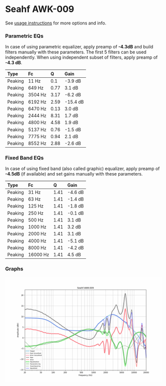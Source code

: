 # Seahf AWK-009
See [usage instructions](https://github.com/jaakkopasanen/AutoEq#usage) for more options and info.

### Parametric EQs
In case of using parametric equalizer, apply preamp of **-4.3dB** and build filters manually
with these parameters. The first 5 filters can be used independently.
When using independent subset of filters, apply preamp of **-4.3 dB**.

| Type    | Fc      |    Q | Gain     |
|:--------|:--------|:-----|:---------|
| Peaking | 11 Hz   | 0.1  | -3.9 dB  |
| Peaking | 649 Hz  | 0.77 | 3.1 dB   |
| Peaking | 3504 Hz | 3.17 | -6.2 dB  |
| Peaking | 6192 Hz | 2.59 | -15.4 dB |
| Peaking | 6470 Hz | 0.13 | 3.0 dB   |
| Peaking | 2444 Hz | 8.31 | 1.7 dB   |
| Peaking | 4800 Hz | 4.58 | 1.9 dB   |
| Peaking | 5137 Hz | 0.76 | -1.5 dB  |
| Peaking | 7775 Hz | 0.94 | 2.1 dB   |
| Peaking | 8552 Hz | 2.88 | -2.6 dB  |

### Fixed Band EQs
In case of using fixed band (also called graphic) equalizer, apply preamp of **-4.5dB**
(if available) and set gains manually with these parameters.

| Type    | Fc       |    Q | Gain    |
|:--------|:---------|:-----|:--------|
| Peaking | 31 Hz    | 1.41 | -4.6 dB |
| Peaking | 63 Hz    | 1.41 | -1.4 dB |
| Peaking | 125 Hz   | 1.41 | -1.8 dB |
| Peaking | 250 Hz   | 1.41 | -0.1 dB |
| Peaking | 500 Hz   | 1.41 | 3.1 dB  |
| Peaking | 1000 Hz  | 1.41 | 3.2 dB  |
| Peaking | 2000 Hz  | 1.41 | 3.1 dB  |
| Peaking | 4000 Hz  | 1.41 | -5.1 dB |
| Peaking | 8000 Hz  | 1.41 | -4.2 dB |
| Peaking | 16000 Hz | 1.41 | 4.5 dB  |

### Graphs
![](./Seahf%20AWK-009.png)